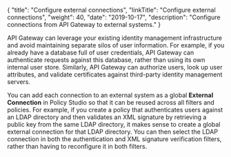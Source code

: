 {
"title": "Configure external connections",
"linkTitle": "Configure external connections",
"weight": 40,
"date": "2019-10-17",
"description": "Configure connections from API Gateway to external systems."
}

API Gateway can leverage your existing identity management infrastructure and avoid maintaining separate silos of user information. For example, if you already have a database full of user credentials, API Gateway can authenticate requests against this database, rather than using its own internal user store. Similarly, API Gateway can authorize users, look up user attributes, and validate certificates against third-party identity management servers.

You can add each connection to an external system as a global **External Connection** in Policy Studio so that it can be reused across all filters and policies. For example, if you create a policy that authenticates users against an LDAP directory and then validates an XML signature by retrieving a public key from the same LDAP directory, it makes sense to create a global external connection for that LDAP directory. You can then select the LDAP connection in both the authentication and XML signature verification filters, rather than having to reconfigure it in both filters.
